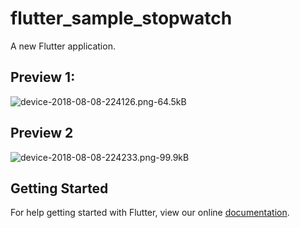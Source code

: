 # flutter_sample_stopwatch

A new Flutter application.
## Preview 1:

![device-2018-08-08-224126.png-64.5kB][1]

## Preview 2
![device-2018-08-08-224233.png-99.9kB][2]


  [1]: http://static.zybuluo.com/Wind729/loe4te4i4j40uouyn9aypaip/device-2018-08-08-224126.png
  [2]: http://static.zybuluo.com/Wind729/90r3q4511fmneh7zoz065yej/device-2018-08-08-224233.png

## Getting Started

For help getting started with Flutter, view our online
[documentation](https://flutter.io/).
